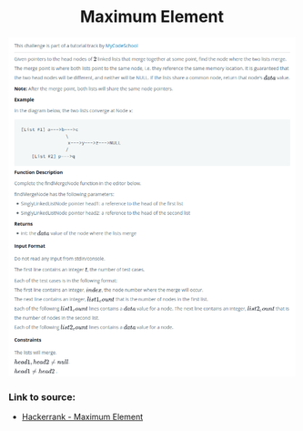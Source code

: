 <h1 align="center">Maximum Element</h1>

![alt text](https://github.com/matthew01lokiet/Algorithmic-exercises/blob/main/z_description_images/Linked%20List/find_merge_point_of_two_lists.png?raw=true)

### Link to source: 
- <a href="https://www.hackerrank.com/challenges/maximum-element/problem">Hackerrank - Maximum Element</a>
